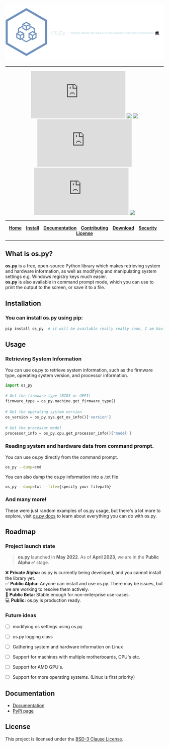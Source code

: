 <div align="center">

![os.py](https://github.com/Bamboooz/os.py/blob/master/banner.png?raw=true)

-----------------

[![](https://img.shields.io/github/v/release/Bamboooz/os.py?color=yellow?style=flat-square)](https://github.com/Bamboooz/os.py/releases/)
[![](https://img.shields.io/badge/python-3.6%20and%20newer-brightgreen)](https://en.wikipedia.org/wiki/Python_(programming_language))
[![](https://img.shields.io/badge/operating%20system-windows-purple)](https://en.wikipedia.org/wiki/Operating_system)
[![](https://www.aschey.tech/tokei/github/Bamboooz/os.py?style=flat-square)](https://github.com/Bamboooz/os.py)
![](https://img.shields.io/github/languages/code-size/Bamboooz/os.py?color=red)
[![](https://img.shields.io/badge/License-BSD--3--Clause-blue)](https://opensource.org/license/bsd-3-clause/)

-----------------

[**Home**](https://github.com/Bamboooz/os.py)⠀
[**Install**](https://github.com/Bamboooz/os.py#installation)⠀
[**Documentation**](https://github.com/Bamboooz/os.py/wiki)⠀
[**Contributing**](https://github.com/Bamboooz/os.py/blob/master/CONTRIBUTING.md)⠀
[**Download**](https://pypi.org/project/os.py#files)⠀
[**Security**](https://github.com/Bamboooz/os.py/blob/master/SECURITY.md)⠀
[**License**](https://github.com/Bamboooz/os.py/blob/master/LICENSE)

-----------------

<div align="left">

## What is os.py?
**os.py** is a free, open-source Python library which makes retrieving system and hardware information, as well as modifying and manipulating system settings e.g. Windows registry keys much easier.<br/>
**os.py** is also available in command prompt mode, which you can use to print the output to the screen, or save it to a file.

## Installation
### You can install os.py using pip:
```bash
pip install os_py  # it will be available really really soon, I am having problems with pypi administration.
```

## Usage
### Retrieving System Information
You can use os.py to retrieve system information, such as the firmware type, operating system version, and processor information.

```python
import os_py

# Get the firmware type (BIOS or UEFI)
firmware_type = os_py.machine.get_firmware_type()

# Get the operating system version
os_version = os_py.sys.get_os_info()['version']

# Get the processor model
processor_info = os_py.cpu.get_processor_info()['model']
```

### Reading system and hardware data from command prompt.
You can use os.py directly from the command prompt.

```bash
os_py --dump=cmd 
```

You can also dump the os.py information into a .txt file

```bash
os_py --dump=txt --file={specify your filepath}
```

### And many more!
These were just random examples of os.py usage, but there's a lot more to explore, visit [os.py docs](https://github.com/Bamboooz/os.py/wiki) to learn about everything you can do with os.py.

## Roadmap
### Project launch state
> **os.py** launched in **May 2022**. As of **April 2023**, we are in the **Public Alpha  ✅** stage.<br/>

❌ **Private Alpha:** os.py is currently being developed, and you cannot install the library yet.<br/>
✅ **Public Alpha:** Anyone can install and use os.py. There may be issues, but we are working to resolve them actively.<br/>
🔶 **Public Beta:** Stable enough for non-enterprise use-cases.<br/>
💻 **Public:** os.py is production ready.

### Future ideas
 * [ ] modifying os settings using os.py
 * [ ] os.py logging class
 * [ ] Gathering system and hardware information on Linux
 * [ ] Support for machines with multiple motherboards, CPU's etc.
 * [ ] Support for AMD GPU's.
 * [ ] Support for more operating systems. (Linux is first priority)


## Documentation

 * [Documentation](https://github.com/Bamboooz/os.py/wiki)
 * [PyPi page](https://pypi.org/project/os_py/)

## License

This project is licensed under the [BSD-3 Clause License](https://opensource.org/license/bsd-3-clause/).